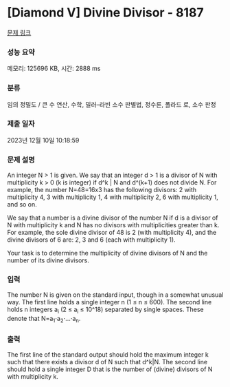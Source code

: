 # [Diamond V] Divine Divisor - 8187 

[문제 링크](https://www.acmicpc.net/problem/8187) 

### 성능 요약

메모리: 125696 KB, 시간: 2888 ms

### 분류

임의 정밀도 / 큰 수 연산, 수학, 밀러–라빈 소수 판별법, 정수론, 폴라드 로, 소수 판정

### 제출 일자

2023년 12월 10일 10:18:59

### 문제 설명

<p>An integer N > 1 is given. We say that an integer d > 1 is a divisor of N with multiplicity k > 0 (k is integer) if d^k | N and d^(k+1) does not divide N. For example, the number N=48=16x3 has the following divisors: 2 with multiplicity 4, 3 with multiplicity 1, 4 with multiplicity 2, 6 with multiplicity 1, and so on.</p>

<p>We say that a number  is a divine divisor of the number N if d is a divisor of N with multiplicity k and N has no divisors with multiplicities greater than k. For example, the sole divine divisor of 48 is 2 (with multiplicity 4), and the divine divisors of 6 are: 2, 3 and 6 (each with multiplicity 1).</p>

<p>Your task is to determine the multiplicity of divine divisors of N and the number of its divine divisors.</p>

### 입력 

 <p>The number N is given on the standard input, though in a somewhat unusual way. The first line holds a single integer n (1 ≤ n ≤ 600). The second line holds n integers a<sub>i</sub> (2 ≤ a<sub>i</sub> ≤ 10^18) separated by single spaces. These denote that N=a<sub>1</sub>⋅a<sub>2</sub>⋅…⋅a<sub>n</sub>.</p>

<p> </p>

### 출력 

 <p>The first line of the standard output should hold the maximum integer k such that there exists a divisor d of N such that d^k|N. The second line should hold a single integer D that is the number of (divine) divisors of N with multiplicity k.</p>

